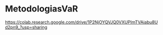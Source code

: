 # MetodologiasVaR
https://colab.research.google.com/drive/1P2NjOYQVJQ0VXUPImTVAiabu8Ud2pn9_?usp=sharing
